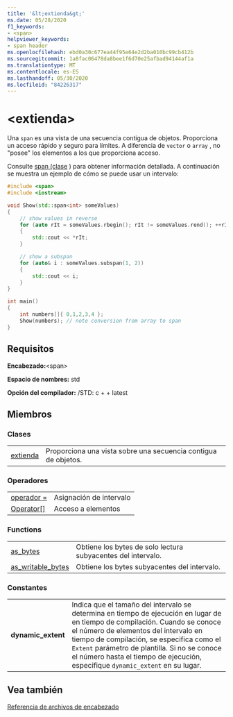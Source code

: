 ```yaml
---
title: '&lt;extienda&gt;'
ms.date: 05/28/2020
f1_keywords:
- <span>
helpviewer_keywords:
- span header
ms.openlocfilehash: ebd0a30c677ea44f95e64e2d2ba010bc99cb412b
ms.sourcegitcommit: 1a8fac06478da8bee1f6d70e25afbad94144af1a
ms.translationtype: MT
ms.contentlocale: es-ES
ms.lasthandoff: 05/30/2020
ms.locfileid: "84226317"
---
```

# <a name="ltspangt"></a>&lt;extienda&gt;

Una `span` es una vista de una secuencia contigua de objetos. Proporciona un acceso rápido y seguro para límites. A diferencia de `vector` o `array` , no "posee" los elementos a los que proporciona acceso. 

Consulte [span (clase](span-class.md) ) para obtener información detallada. A continuación se muestra un ejemplo de cómo se puede usar un intervalo:

```cpp
#include <span>
#include <iostream>

void Show(std::span<int> someValues)
{
    // show values in reverse
    for (auto rIt = someValues.rbegin(); rIt != someValues.rend(); ++rIt)
    {
        std::cout << *rIt;
    }

    // show a subspan
    for (auto& i : someValues.subspan(1, 2))
    {
        std::cout << i;
    }
}

int main()
{
    int numbers[]{ 0,1,2,3,4 };
    Show(numbers); // note conversion from array to span
}
```

## <a name="requirements"></a>Requisitos

**Encabezado:**\<span>

**Espacio de nombres:** std

**Opción del compilador:** /STD: c + + latest

## <a name="members"></a>Miembros

### <a name="classes"></a>Clases

|||
|-|:-|
|[extienda](span-class.md)| Proporciona una vista sobre una secuencia contigua de objetos. |

### <a name="operators"></a>Operadores

|||
|-|:-|
|[operador =](span-class.md#op_eq)| Asignación de intervalo |
|[Operator\[\]](span-class.md#op_at)| Acceso a elementos |

### <a name="functions"></a>Functions

|||
|-|:-|
| [as_bytes](span-functions.md#as_bytes)| Obtiene los bytes de solo lectura subyacentes del intervalo. |
| [as_writable_bytes](span-functions.md#as_writable_bytes) | Obtiene los bytes subyacentes del intervalo. |

### <a name="constants"></a>Constantes

|||
|-|:-|
| **dynamic_extent** | Indica que el tamaño del intervalo se determina en tiempo de ejecución en lugar de en tiempo de compilación. Cuando se conoce el número de elementos del intervalo en tiempo de compilación, se especifica como el `Extent` parámetro de plantilla. Si no se conoce el número hasta el tiempo de ejecución, especifique `dynamic_extent` en su lugar. |

## <a name="see-also"></a>Vea también

[Referencia de archivos de encabezado](../standard-library/cpp-standard-library-header-files.md)
